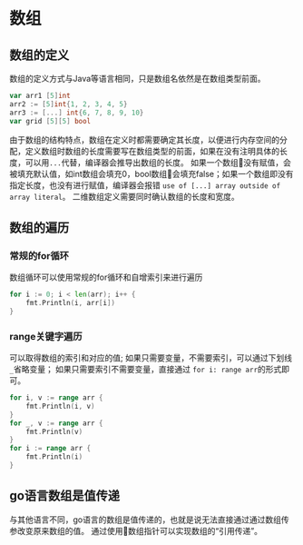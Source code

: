 # 数组

## 数组的定义
数组的定义方式与Java等语言相同，只是数组名依然是在数组类型前面。
```go
var arr1 [5]int
arr2 := [5]int{1, 2, 3, 4, 5}
arr3 := [...] int{6, 7, 8, 9, 10}
var grid [5][5] bool
```
由于数组的结构特点，数组在定义时都需要确定其长度，以便进行内存空间的分配，定义数组时数组的长度需要写在数组类型的前面，如果在没有注明具体的长度，可以用`...`代替，编译器会推导出数组的长度。
如果一个数组没有赋值，会被填充默认值，如int数组会填充0，bool数组会填充false；如果一个数组即没有指定长度，也没有进行赋值，编译器会报错 `use of [...] array outside of array literal`。
二维数组定义需要同时确认数组的长度和宽度。

## 数组的遍历
### 常规的for循环
数组循环可以使用常规的for循环和自增索引来进行遍历
```go
for i := 0; i < len(arr); i++ {
    fmt.Println(i, arr[i])
}
```
### range关键字遍历
可以取得数组的索引和对应的值;
如果只需要变量，不需要索引，可以通过下划线`_`省略变量；
如果只需要索引不需要变量，直接通过 `for i: range arr`的形式即可。
```go
for i, v := range arr {
    fmt.Println(i, v)
}
for _, v := range arr {
    fmt.Println(v)
}
for i := range arr {
    fmt.Println(i)
}
```

## go语言数组是值传递
与其他语言不同，go语言的数组是值传递的，也就是说无法直接通过通过数组传参改变原来数组的值。
通过使用数组指针可以实现数组的“引用传递”。